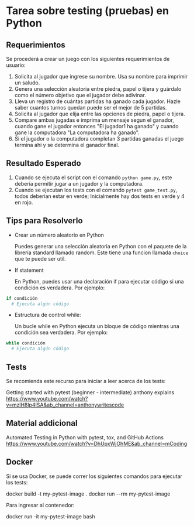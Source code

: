 # Tarea sobre testing (pruebas) en Python

## Requerimientos

Se procederá a crear un juego con los siguientes requerimientos de usuario:

1. Solicita al jugador que ingrese su nombre. Usa su nombre para imprimir un saludo.
2. Genera una selección aleatoria entre piedra, papel o tijera y guárdalo como el número objetivo que el jugador debe adivinar.
3. Lleva un registro de cuántas partidas ha ganado cada jugador. Hazle saber cuantos turnos quedan puede ser el mejor de 5 partidas.
4. Solicita al jugador que elija entre las opciones de piedra, papel o tijera.
5. Compare ambas jugadas e imprima un mensaje segun el ganador, cuando gane el jugador entonces "El jugador1 ha ganado" y cuando gane la computadora "La computadora ha ganado".
7. Si el jugador o la computadora completan 3 partidas ganadas el juego termina ahi y se determina el ganador final.

## Resultado Esperado

1. Cuando se ejecuta el script con el comando `python game.py`, este deberia permitir jugar a un jugador y la computadora.
2. Cuando se ejecutan los tests con el comando `pytest game_test.py`, todos deberian estar en verde; Inicialmente hay dos tests en verde y 4 en rojo.


## Tips para Resolverlo

- Crear un número aleatorio en Python
  
  Puedes generar una selección aleatoria en Python con el paquete de la libreria standard llamado random. Este tiene una funcion llamada `choice` que te puede ser util.

- If statement

  En Python, puedes usar una declaración if para ejecutar código si una condición es verdadera. Por ejemplo:
```python
if condición
  # Ejecuta algún código
```

- Estructura de control while:
  
  Un bucle while en Python ejecuta un bloque de código mientras una condición sea verdadera. Por ejemplo:
```python
while condición
  # Ejecuta algún código
```

## Tests
Se recomienda este recurso para iniciar a leer acerca de los tests:

Getting started with pytest (beginner - intermediate) anthony explains
https://www.youtube.com/watch?v=mzlH8lp4ISA&ab_channel=anthonywritescode

## Material addicional

Automated Testing in Python with pytest, tox, and GitHub Actions
https://www.youtube.com/watch?v=DhUpxWjOhME&ab_channel=mCoding

## Docker

Si se usa Docker, se puede correr los siguientes comandos para ejecutar los tests:

docker build -t my-pytest-image .
docker run --rm my-pytest-image

Para ingresar al contenedor:

docker run -it my-pytest-image bash
